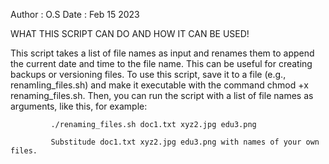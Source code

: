 Author : O.S
Date   : Feb 15 2023

WHAT THIS SCRIPT CAN DO AND HOW IT CAN BE USED!

This script takes a list of file names as input and renames them to append the current date and time to the file name. 
This can be useful for creating backups or versioning files.
To use this script, save it to a file (e.g., renamIing_files.sh) and make it executable with the command chmod +x renaming_files.sh. 
Then, you can run the script with a list of file names as arguments, like this, for example:
                         
			 ./renaming_files.sh doc1.txt xyz2.jpg edu3.png
			 
			 Substitude doc1.txt xyz2.jpg edu3.png with names of your own files.


